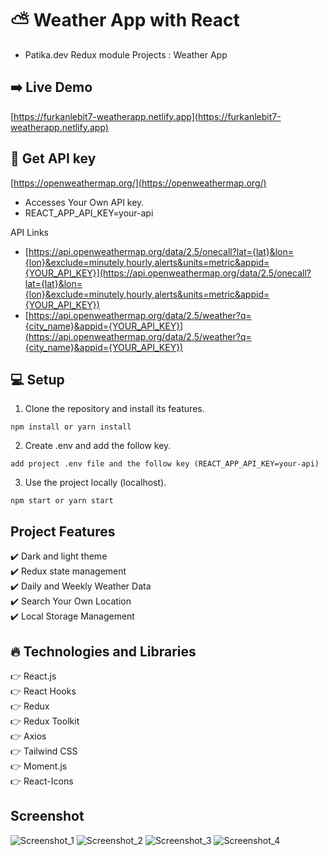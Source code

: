 # ⛅ Weather App with React

- Patika.dev Redux module Projects : Weather App

## ➡️ Live Demo

[https://furkanlebit7-weatherapp.netlify.app](https://furkanlebit7-weatherapp.netlify.app)

## :key: Get API key

[https://openweathermap.org/](https://openweathermap.org/)

- Accesses Your Own API key.
- REACT_APP_API_KEY=your-api

API Links <br/>

- [https://api.openweathermap.org/data/2.5/onecall?lat={lat}&lon={lon}&exclude=minutely,hourly,alerts&units=metric&appid={YOUR_API_KEY}](https://api.openweathermap.org/data/2.5/onecall?lat={lat}&lon={lon}&exclude=minutely,hourly,alerts&units=metric&appid={YOUR_API_KEY})
- [https://api.openweathermap.org/data/2.5/weather?q={city_name}&appid={YOUR_API_KEY}](https://api.openweathermap.org/data/2.5/weather?q={city_name}&appid={YOUR_API_KEY})

## :computer: Setup

1. Clone the repository and install its features.

```
npm install or yarn install
```

2. Create .env and add the follow key.

```
add project .env file and the follow key (REACT_APP_API_KEY=your-api)
```

3. Use the project locally (localhost).

```
npm start or yarn start
```

## Project Features

:heavy_check_mark: Dark and light theme <br />
:heavy_check_mark: Redux state management<br />
:heavy_check_mark: Daily and Weekly Weather Data<br />
:heavy_check_mark: Search Your Own Location<br />
:heavy_check_mark: Local Storage Management<br />

## :fire: Technologies and Libraries

:point_right: React.js <br />
:point_right: React Hooks <br />
:point_right: Redux <br />
:point_right: Redux Toolkit <br />
:point_right: Axios <br />
:point_right: Tailwind CSS <br />
:point_right: Moment.js <br />
:point_right: React-Icons <br />

## Screenshot

![Screenshot_1](https://user-images.githubusercontent.com/59422278/208936421-594b0b18-dd2a-469d-9d7d-5b71a0b6ee7c.png)
![Screenshot_2](https://user-images.githubusercontent.com/59422278/208936427-93f9f64c-4fe3-4288-84ea-a16bf32f36e8.png)
![Screenshot_3](https://user-images.githubusercontent.com/59422278/208936430-08cc3cd6-9d49-41a6-93ad-20afbc3f6ec3.png)
![Screenshot_4](https://user-images.githubusercontent.com/59422278/208936433-b5fa7340-bbd3-425a-acf8-886ab9ed525b.png)
